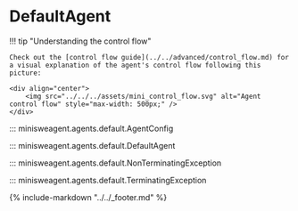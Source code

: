# DefaultAgent

!!! tip "Understanding the control flow"

    Check out the [control flow guide](../../advanced/control_flow.md) for a visual explanation of the agent's control flow following this picture:

    <div align="center">
        <img src="../../../assets/mini_control_flow.svg" alt="Agent control flow" style="max-width: 500px;" />
    </div>

::: minisweagent.agents.default.AgentConfig

::: minisweagent.agents.default.DefaultAgent

::: minisweagent.agents.default.NonTerminatingException

::: minisweagent.agents.default.TerminatingException

{% include-markdown "../../_footer.md" %}